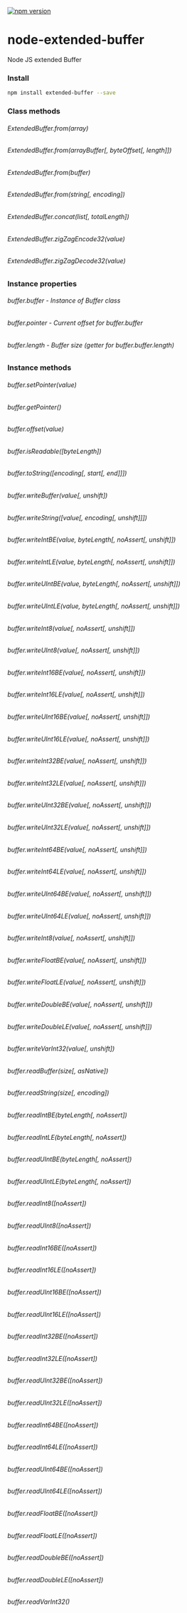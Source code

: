 [![npm version](https://badge.fury.io/js/extended-buffer.svg)](https://badge.fury.io/js/extended-buffer)
# node-extended-buffer
Node JS extended Buffer

### Install
```bash
npm install extended-buffer --save
```

### Class methods
###### ExtendedBuffer.from(array)
###### ExtendedBuffer.from(arrayBuffer[, byteOffset[, length]])
###### ExtendedBuffer.from(buffer)
###### ExtendedBuffer.from(string[, encoding])
###### ExtendedBuffer.concat(list[, totalLength])
###### ExtendedBuffer.zigZagEncode32(value)
###### ExtendedBuffer.zigZagDecode32(value)

### Instance properties
###### buffer.buffer - Instance of Buffer class
###### buffer.pointer - Current offset for buffer.buffer
###### buffer.length - Buffer size (getter for buffer.buffer.length)

### Instance methods
###### buffer.setPointer(value)
###### buffer.getPointer()
###### buffer.offset(value)
###### buffer.isReadable([byteLength])
###### buffer.toString([encoding[, start[, end]]])
###### buffer.writeBuffer(value[, unshift])
###### buffer.writeString([value[, encoding[, unshift]]])
###### buffer.writeIntBE(value, byteLength[, noAssert[, unshift]])
###### buffer.writeIntLE(value, byteLength[, noAssert[, unshift]])
###### buffer.writeUIntBE(value, byteLength[, noAssert[, unshift]])
###### buffer.writeUIntLE(value, byteLength[, noAssert[, unshift]])
###### buffer.writeInt8(value[, noAssert[, unshift]])
###### buffer.writeUInt8(value[, noAssert[, unshift]])
###### buffer.writeInt16BE(value[, noAssert[, unshift]])
###### buffer.writeInt16LE(value[, noAssert[, unshift]])
###### buffer.writeUInt16BE(value[, noAssert[, unshift]])
###### buffer.writeUInt16LE(value[, noAssert[, unshift]])
###### buffer.writeInt32BE(value[, noAssert[, unshift]])
###### buffer.writeInt32LE(value[, noAssert[, unshift]])
###### buffer.writeUInt32BE(value[, noAssert[, unshift]])
###### buffer.writeUInt32LE(value[, noAssert[, unshift]])
###### buffer.writeInt64BE(value[, noAssert[, unshift]])
###### buffer.writeInt64LE(value[, noAssert[, unshift]])
###### buffer.writeUInt64BE(value[, noAssert[, unshift]])
###### buffer.writeUInt64LE(value[, noAssert[, unshift]])
###### buffer.writeInt8(value[, noAssert[, unshift]])
###### buffer.writeFloatBE(value[, noAssert[, unshift]])
###### buffer.writeFloatLE(value[, noAssert[, unshift]])
###### buffer.writeDoubleBE(value[, noAssert[, unshift]])
###### buffer.writeDoubleLE(value[, noAssert[, unshift]])
###### buffer.writeVarInt32(value[, unshift])
###### buffer.readBuffer(size[, asNative])
###### buffer.readString(size[, encoding])
###### buffer.readIntBE(byteLength[, noAssert])
###### buffer.readIntLE(byteLength[, noAssert])
###### buffer.readUIntBE(byteLength[, noAssert])
###### buffer.readUIntLE(byteLength[, noAssert])
###### buffer.readInt8([noAssert])
###### buffer.readUInt8([noAssert])
###### buffer.readInt16BE([noAssert])
###### buffer.readInt16LE([noAssert])
###### buffer.readUInt16BE([noAssert])
###### buffer.readUInt16LE([noAssert])
###### buffer.readInt32BE([noAssert])
###### buffer.readInt32LE([noAssert])
###### buffer.readUInt32BE([noAssert])
###### buffer.readUInt32LE([noAssert])
###### buffer.readInt64BE([noAssert])
###### buffer.readInt64LE([noAssert])
###### buffer.readUInt64BE([noAssert])
###### buffer.readUInt64LE([noAssert])
###### buffer.readFloatBE([noAssert])
###### buffer.readFloatLE([noAssert])
###### buffer.readDoubleBE([noAssert])
###### buffer.readDoubleLE([noAssert])
###### buffer.readVarInt32()
